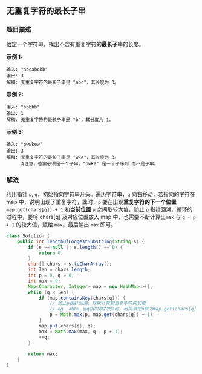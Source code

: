 ## 无重复字符的最长子串
### 题目描述

给定一个字符串，找出不含有重复字符的**最长子串**的长度。

**示例 1:**
```
输入: "abcabcbb"
输出: 3 
解释: 无重复字符的最长子串是 "abc"，其长度为 3。
```

**示例 2:**
```
输入: "bbbbb"
输出: 1
解释: 无重复字符的最长子串是 "b"，其长度为 1。
```

**示例 3:**
```
输入: "pwwkew"
输出: 3
解释: 无重复字符的最长子串是 "wke"，其长度为 3。
     请注意，答案必须是一个子串，"pwke" 是一个子序列 而不是子串。
```

### 解法
利用指针 `p`, `q`，初始指向字符串开头。遍历字符串，`q` 向右移动，若指向的字符在 map 中，说明出现了重复字符，此时，`p` 要在出现**重复字符的下一个位置** `map.get(chars[q]) + 1` 和**当前位置** `p` 之间取较大值，防止 `p` 指针回溯。循环的过程中，要将 chars[q] 及对应位置放入 map 中，也需要不断计算出`max` 与 `q - p + 1` 的较大值，赋给 `max`。最后输出 `max` 即可。

```java
class Solution {
    public int lengthOfLongestSubstring(String s) {
        if (s == null || s.length() == 0) {
            return 0;
        }
        char[] chars = s.toCharArray();
        int len = chars.length;
        int p = 0, q = 0;
        int max = 0;
        Map<Character, Integer> map = new HashMap<>();
        while (q < len) {
            if (map.containsKey(chars[q])) {
                // 防止p指针回溯，导致计算到重复字符的长度
                // eg. abba,当q指向最右的a时，若简单把p赋为map.get(chars[q] + 1)，则出现指针回溯
                p = Math.max(p, map.get(chars[q]) + 1);
            }
            map.put(chars[q], q);
            max = Math.max(max, q - p + 1);
            ++q;
        }
        
        return max;
    }
}
```
